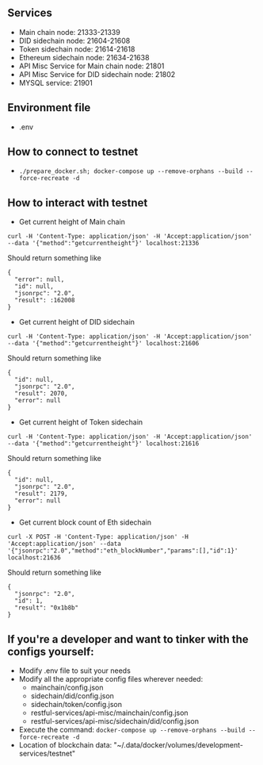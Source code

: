 ## Services
- Main chain node: 21333-21339
- DID sidechain node: 21604-21608
- Token sidechain node: 21614-21618
- Ethereum sidechain node: 21634-21638
- API Misc Service for Main chain node: 21801
- API Misc Service for DID sidechain node: 21802
- MYSQL service: 21901

## Environment file
- .env

## How to connect to testnet
- `./prepare_docker.sh; docker-compose up --remove-orphans --build --force-recreate -d`

## How to interact with testnet
- Get current height of Main chain
```
curl -H 'Content-Type: application/json' -H 'Accept:application/json' --data '{"method":"getcurrentheight"}' localhost:21336
```
Should return something like
```
{
  "error": null,
  "id": null,
  "jsonrpc": "2.0",
  "result": :162008
}
```
- Get current height of DID sidechain
```
curl -H 'Content-Type: application/json' -H 'Accept:application/json' --data '{"method":"getcurrentheight"}' localhost:21606
```
Should return something like
```
{
  "id": null,
  "jsonrpc": "2.0",
  "result": 2070,
  "error": null
}
```
- Get current height of Token sidechain
```
curl -H 'Content-Type: application/json' -H 'Accept:application/json' --data '{"method":"getcurrentheight"}' localhost:21616
```
Should return something like
```
{
  "id": null,
  "jsonrpc": "2.0",
  "result": 2179,
  "error": null
}
```
- Get current block count of Eth sidechain
```
curl -X POST -H 'Content-Type: application/json' -H 'Accept:application/json' --data '{"jsonrpc":"2.0","method":"eth_blockNumber","params":[],"id":1}' localhost:21636
```
Should return something like
```
{
  "jsonrpc": "2.0",
  "id": 1,
  "result": "0x1b8b"
}
```

## If you're a developer and want to tinker with the configs yourself:
- Modify .env file to suit your needs
- Modify all the appropriate config files wherever needed:
    - mainchain/config.json
    - sidechain/did/config.json
    - sidechain/token/config.json
    - restful-services/api-misc/mainchain/config.json
    - restful-services/api-misc/sidechain/did/config.json
- Execute the command: `docker-compose up --remove-orphans --build --force-recreate -d`
- Location of blockchain data: "~/.data/docker/volumes/development-services/testnet"